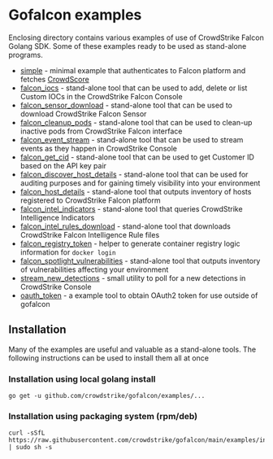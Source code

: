 # Gofalcon examples

Enclosing directory contains various examples of use of CrowdStrike Falcon Golang SDK.
Some of these examples ready to be used as stand-alone programs.

 * [simple](simple/) - minimal example that authenticates to Falcon platform and fetches [CrowdScore](https://www.crowdstrike.com/blog/tech-center/crowdscore-efficiency/)
 * [falcon_iocs](falcon_iocs) - stand-alone tool that can be used to add, delete or list Custom IOCs in the CrowdStrike Falcon Console
 * [falcon_sensor_download](falcon_sensor_download/) - stand-alone tool that can be used to download CrowdStrike Falcon Sensor
 * [falcon_cleanup_pods](falcon_cleanup_pods) - stand-alone tool that can be used to clean-up inactive pods from CrowdStrike Falcon interface
 * [falcon_event_stream](falcon_event_stream/) - stand-alone tool that can be used to stream events as they happen in CrowdStrike Console
 * [falcon_get_cid](falcon_get_cid) - stand-alone tool that can be used to get Customer ID based on the API key pair
 * [falcon_discover_host_details](falcon_discover_host_details) - stand-alone tool that can be used for auditing purposes and for gaining timely visibility into your environment
 * [falcon_host_details](falcon_host_details) - stand-alone tool that outputs inventory of hosts registered to CrowdStrike Falcon platform
 * [falcon_intel_indicators](falcon_intel_indicators) - stand-alone tool that queries CrowdStrike Intelligence Indicators
 * [falcon_intel_rules_download](falcon_intel_rules_download) - stand-alone tool that downloads CrowdStrike Falcon Intelligence Rule files
 * [falcon_registry_token](falcon_registry_token) - helper to generate container registry logic information for `docker login`
 * [falcon_spotlight_vulnerabilities](falcon_spotlight_vulnerabilities) - stand-alone tool that outputs inventory of vulnerabilities affecting your environment
 * [stream_new_detections](stream_new_detections/) - small utility to poll for a new detections in CrowdStrike Console
 * [oauth_token](oauth_token/) - a example tool to obtain OAuth2 token for use outside of gofalcon

## Installation

Many of the examples are useful and valuable as a stand-alone tools. The following instructions can be used to install them all at once

### Installation using local golang install

```
go get -u github.com/crowdstrike/gofalcon/examples/...
```

### Installation using packaging system (rpm/deb)

```
curl -sSfL https://raw.githubusercontent.com/crowdstrike/gofalcon/main/examples/install | sudo sh -s
```

